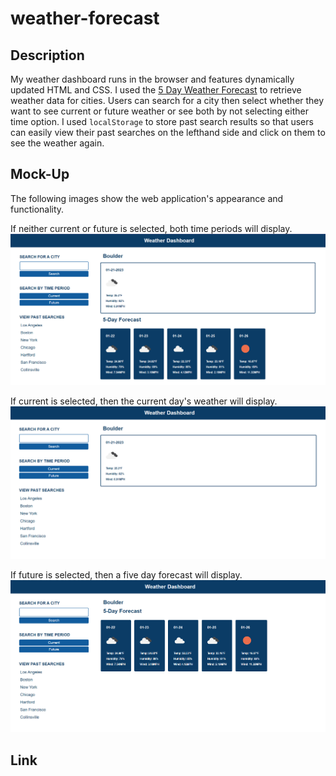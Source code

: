 # weather-forecast

## Description
My weather dashboard runs in the browser and features dynamically updated HTML and CSS. I used the [5 Day Weather Forecast](https://openweathermap.org/forecast5) to retrieve weather data for cities. Users can search for a city then select whether they want to see current or future weather or see both by not selecting either time option. I used `localStorage` to store past search results so that users can easily view their past searches on the lefthand side and click on them to see the weather again.

## Mock-Up
The following images show the web application's appearance and functionality.

If neither current or future is selected, both time periods will display.
![The weather app includes a search option, a list of past searched cities, and a five-day forecast and current weather conditions for Boulder.](./assets/weather-dashboard.png)

If current is selected, then the current day's weather will display.
![The weather app includes a search option, a list of past searched cities, and a five-day forecast and current weather conditions for Boulder.](./assets/weather-dashboard-current.png)

If future is selected, then a five day forecast will display.
![The weather app includes a search option, a list of past searched cities, and a five-day forecast and current weather conditions for Boulder.](./assets/weather-dashboard-future.png)


## Link